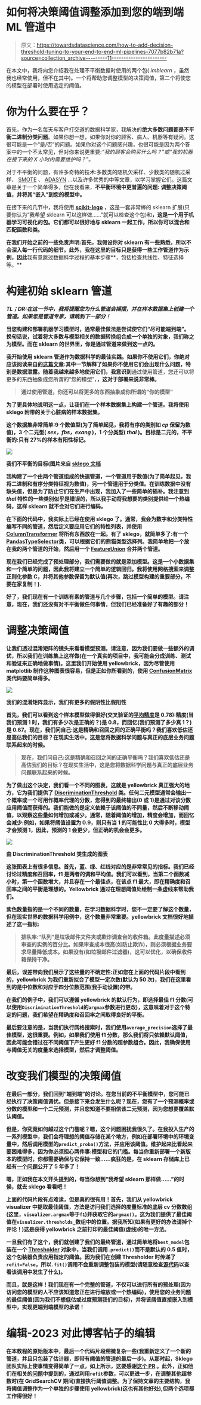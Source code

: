 # 如何将决策阈值调整添加到您的端到端 ML 管道中

> 原文：<https://towardsdatascience.com/how-to-add-decision-threshold-tuning-to-your-end-to-end-ml-pipelines-7077b82b71a?source=collection_archive---------11----------------------->

在本文中，我将向您介绍我在处理不平衡数据时使用的两个包( *imblearn* ，虽然我也经常使用，但不在其中)。一个将帮助您调整模型的决策阈值，第二个将使您的模型在部署时使用选定的阈值。

# 你为什么要在乎？

首先，作为一名每天与客户打交道的数据科学家，我解决的**绝大多数问题都是不平衡二进制分类问题**。如果你想一想，如果你对你的顾客、病人、机器等有疑问。这很可能是一个“是/否”的问题。如果你对这个问题感兴趣，也很可能是因为两个答案中的一个不太常见，但对你来说更重要:*“我的顾客会购买什么吗？”*或*“我的机器在接下来的 X 小时内需要维护吗？”。*

对于不平衡的问题，有许多奇特的技术:多数类的随机欠采样、少数类的随机过采样、 [SMOTE](https://arxiv.org/pdf/1106.1813.pdf) 、 [ADASYN](https://ieeexplore.ieee.org/document/4633969) …以及许多优秀的中等文章，以学习掌握它们。这篇文章是关于一个简单得多，但在我看来，**不平衡环境中更普遍的问题:** **调整决策阈值，并将其“嵌入”到您的模型中。**

在接下来的几节中，我将使用 [**scikit-lego**](https://scikit-lego.netlify.app/) ，这是一套非常棒的 sklearn 扩展(只要你认为“我希望 sklearn 可以这样做……”就可以检查这个包)和[](https://www.scikit-yb.org/en/latest/)**，这是一个用于机器学习可视化的包。它们都可以很好地与 sklearn 一起工作，所以你可以混合和匹配函数和类。**

**在我们开始之前的一些免责声明:首先，我假设你对 sklearn 有一些熟悉，所以不会深入每一行代码的细节。此外，我在这里的目标只是获得一些工作管道作为示例，因此**我有意跳过数据科学过程的基本步骤**，包括检查共线性、特征选择等。**

# **构建初始 sklearn 管道**

*****TL；DR:在这一节中，我将提醒您为什么管道会摇摆，并在样本数据集上创建一个管道。如果您是管道专家，请跳到下一部分！*****

**当您构建和部署机器学习模型时，通常最佳做法是尝试使它们“尽可能端到端”。换句话说，试着将大多数与模型相关的数据转换组合成一个单独的对象，我们称之为模型。而在 sklearn 的世界里，你是通过管道来做到这一点的。**

**我开始使用 sklearn 管道作为数据科学的最佳实践。如果你不使用它们，你绝对应该阅读来自[的这篇文章](https://medium.com/u/2dd5609d8196?source=post_page-----7077b82b71a--------------------------------):其中一节解释了如果你不使用它们会出现什么问题，特别是数据泄露。随着我越来越多地使用它们，我意识到**通过使用管道，您还可以将更多的东西抽象成您所谓的“您的模型”，**，这对于部署来说非常棒。**

> ****通过使用管道，你还可以将更多的东西抽象成你所谓的“你的模型”****

**为了更具体地说明这一点，让我们在一个样本数据集上构建一个管道。我将使用 sklego 附带的关于心脏病的样本数据集。**

**这个数据集非常简单:9 个数值型(为了简单起见，我将有序的类别如 *cp* 保留为数值)，3 个二元型( *sex，fbs，exang* )，1 个分类型( *thal* )。目标是二元的，不平衡的:只有 27%的样本有阳性标记。**

**![](img/a7b9e389ffcd2f858d20b56ac888869d.png)**

**我们不平衡的目标(图片来自 [sklego 文档](https://scikit-lego.netlify.app/datasets.html)**

**我构建了一个由两个管道组成的快速管道，一个管道用于数值(为了简单起见，我将二进制和有序分类特征视为数值)，另一个管道用于分类值。在训练数据中没有缺失值，但是为了防止它们在生产中出现，我加入了一些简单的插补。我注意到 *thal* 特性的一些类别似乎是错误的，所以我手动将我想要的类别提供给一个热编码，这样 sklearn 就不会对它们进行编码。**

**在下面的代码中，我实际上已经在使用 sklego 了。通常，我会为数字和分类特性编写不同的管道，然后定义要应用它们的特性列表，并使用 [ColumnTransformer](https://scikit-learn.org/stable/modules/generated/sklearn.compose.ColumnTransformer.html) 将所有东西放在一起。有了 sklego，就简单多了:**有一个**[**PandasTypeSelector**](https://scikit-lego.netlify.app/api/preprocessing.html?highlight=pandastypeselector#sklego.preprocessing.PandasTypeSelector)**类，可以根据它们的熊猫类型选择列。我简单地把一个放在我的两个管道的开始，然后用一个 [FeatureUnion](https://scikit-learn.org/stable/modules/generated/sklearn.pipeline.FeatureUnion.html) 合并两个管道。****

**现在我们已经完成了预处理部分，我们需要做的就是添加模型。这是一个小数据集和一个简单的问题，因此我将建立一个简单的逻辑回归。我将使用网格搜索来调整正则化参数 C，并将其他参数保留为默认值(再次，跳过模型构建的重要部分，不要在家复制！).**

**好了，我们现在有一个训练有素的管道与几个步骤，包括一个简单的模型。请注意，现在，我们还没有对不平衡做任何事情，但我们已经准备好了有趣的部分！**

# **调整决策阈值**

**让我们透过混淆矩阵的镜头来看看模型预测。请注意，因为我们要做一些额外的调优，所以我们在训练集上这样做(在一个真实的项目中，我可能会分成训练、测试和验证来正确地做事情)。这里我们开始使用 yellowbrick，因为尽管使用 matplotlib 制作这种图表很容易，但是正如你所看到的，使用 [ConfusionMatrix](https://www.scikit-yb.org/en/latest/api/classifier/confusion_matrix.html) 类代码要简单得多。**

**![](img/35e763cc96d14a4f541c6a2fbe570480.png)**

**我们的混淆矩阵显示，我们有更多的假阴性比假阳性**

**首先，我们可以看到这个样本模型做得很好(交叉验证的[平均精度](https://scikit-learn.org/stable/modules/generated/sklearn.metrics.average_precision_score.html)是 0.78):精度(当我们预测 1 时，我们有多少次是正确的？)是 0.8，而回忆(我们预测了多少真 1？)是 0.67。现在，我们问自己:这是精确和召回之间的正确平衡吗？我们喜欢低估还是高估我们的目标？在现实生活中，这是您将数据科学问题与真正的底层业务问题联系起来的时候。**

> **现在，我们问自己:这是精确和召回之间的正确平衡吗？我们喜欢低估还是高估我们的目标？在现实生活中，这是您将数据科学问题与真正的底层业务问题联系起来的时候。**

**为了做出这个决定，我们看一个不同的图表，这就是 yellowbrick 真正强大的地方，它为我们提供了 [DiscriminationThreshold](https://www.scikit-yb.org/en/latest/api/classifier/threshold.html) 类。任何二元模型通常会输出一个概率或一个可用作概率代理的分数，您得到的最终输出(0 或 1)是通过对该分数应用阈值而获得的。我们能做的是定义依赖于该阈值的不同量，然后不断移动阈值，以观察这些量如何增加或减少。通常，随着阈值的增加，精度会增加，而回忆会减少:例如，如果将阈值设置为 0.9，则只有当 1 的可能性比 0 大得多时，模型才会预测 1，因此，预测的 1 会更少，但正确的机会会更多。**

**![](img/ad70b5302f57b74f4735e4fa9ce8742d.png)**

**由 DiscriminationThreshold 类生成的图表**

**这张图表上有很多信息。首先，蓝、绿、红线对应的是非常常见的指标。我们已经讨论过精度和召回率，f1 是两者的调和平均值。我们可以看到，当第二个函数减小时，第一个函数增大，并且存在一个最佳点，在该点 f1 最大，即在精确度和召回率之间的平衡是理想的。Yellowbrick 通过在理想阈值处绘制一条虚线来帮助我们。**

**紫色数量指的是一个不同的数量，在学习数据科学时，您不一定要了解这个数量，但在现实世界的数据科学用例中，这个数量非常重要。yellowbrick 文档很好地描述了这一指标:**

> ****排队率**:“队列”是垃圾邮件文件夹或欺诈调查台的收件箱。此度量描述必须审查的实例的百分比。如果审查成本很高(如防止欺诈)，则必须根据业务要求尽量降低成本。如果没有(如垃圾邮件过滤器)，这可以优化，以确保收件箱保持干净。**

**最后，误差带向我们展示了这些量的不确定性:正如您在上面的代码片段中看到的，yellowbrick 为我们重新拟合了模型一定次数(默认为 50 次)，我们在这里看到的是中位数和对应于四分位数范围(我手动设置)的带。**

**在我们的例子中，我们可以遵循 yellowbrick 的默认行为，即选择最佳 f1 分数(可以使用`DiscriminationThreshold`的`argmax`参数进行更改)，这意味着对于这个特定的问题，我们希望在精确度和召回率之间取得良好的平衡。**

**最后要注意的是，当我们执行网格搜索时，我们使用`average_precision`选择了最佳模型，这很重要。例如，如果我们使用 f1 分数，那么我们将只依赖默认阈值，因此可能会错过在不同阈值下产生更好 f1 分数的超参数组合。因此，**我确保使用与阈值无关的度量来选择模型，然后才调整阈值。****

# **改变我们模型的决策阈值**

**在最后一部分，我们回到“端到端”的讨论。在您当前的不平衡模型中，您可能已经执行了决策阈值调优。但是接下来会发生什么呢？现在，您有了一个预测概率或分数的模型和一个二元预测，并且您知道不要相信该二元预测，因为您想要覆盖默认阈值。**

**但是，你究竟如何越过这个门槛呢？嗯，这个问题困扰我很久了。在我投入生产的一系列模型中，我们会将理想的阈值存储在某个地方，例如在部署环境中的环境变量中，然后调用模型的`predict_proba()`方法，并应用该阈值。维护起来比看起来要困难得多，因为你必须担心两件事:模型和它的门槛。每当你重新部署一个新版本的模型时，你都需要确保与它保持一致……疯狂的是，在 sklearn 存储库上已经有[一个问题](https://github.com/scikit-learn/scikit-learn/issues/4813)公开了 5 年多了！**

**嗯，正如我在本文开头提到的，每当你想到“我希望 sklearn 那样做……”的时候，就去 sklego 看看吧！**

**上面的代码片段有点难读，但是真的很有用！首先，我们从 yellowbrick visualizer 中提取最佳阈值，方法是访问我们选择的度量标准的底层 cv 分数数组(这里，`visualizer.argmax`等于`f1`)并获取它的`argmax()`。这为我们提供了最佳阈值在`visualizer.thresholds_`数组中的位置。据我所知(如果有更好的办法请掉个评论！)这是获得 yellowbrick 之前打印的最佳阈值(虚线)的唯一方法。**

**一旦我们有了这个，我们就创建了我们的最终管道，通过简单地将`best_model`包装在一个 [Thresholder](https://scikit-lego.readthedocs.io/en/latest/meta.html#Thresholder) 对象中，当我们调用`.predict()`而不是默认的 0.5 值时，这个包装器负责应用指定的阈值。因为我们在创建 Thresholder 时传递了`refit=False`，所以`.fit()`调用不会重新调整包装的模型(请随意检查[源代码](https://scikit-lego.netlify.app/_modules/sklego/meta/thresholder.html#Thresholder.fit)以查看该调用中发生了什么)。**

**而且，就是这样！我们现在有一个完整的管道，不仅可以进行所有的预处理(因为访问您的模型的人不应该知道您正在进行缩放或一个热编码)，使用您的业务问题的最佳阈值(因为我们不想低估或过度预测我们的目标)，并将该阈值直接嵌入到模型中，实现更端到端模型的承诺！**

# **编辑-2023 对此博客帖子的编辑**

**在本教程的原始版本中，最后一个代码片段稍微复杂一些(我重新定义了一个新的管道，并且只包装了估计器，即带有阈值的管道的最后一步)。从那时起，Sklego 团队实际上使事情变得简单了一点，如上所示，这要感谢[这个 PR](https://github.com/koaning/scikit-lego/pull/507) 。此外，正如他们在相关的[问题](https://github.com/koaning/scikit-lego/issues/490)中提到的，通过利用`refit`参数，可以更进一步，在调整其他超参数时(在 GridSearchCV 期间)直接执行阈值调整。为了保持文章的主要结构，我将阈值调整作为一个单独的步骤使用 yellowbrick(这也有其他好处),但两个选项都工作得很好！**